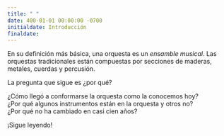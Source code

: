 ```yaml
---
title: " "
date: 400-01-01 00:00:00 -0700
initialdate: Introducción
finaldate:
---
```

En su definición más básica, una orquesta es un *ensamble musical*. Las orquestas 
tradicionales están compuestas por secciones de maderas, metales, cuerdas y percusión.
  
La pregunta que sigue es ¿por qué?
  
¿Cómo llegó a conformarse la orquesta como la conocemos hoy?  
¿Por qué algunos instrumentos están en la orquesta y otros no?  
¿Por qué no ha cambiado en casi cien años?  

¡Sigue leyendo!